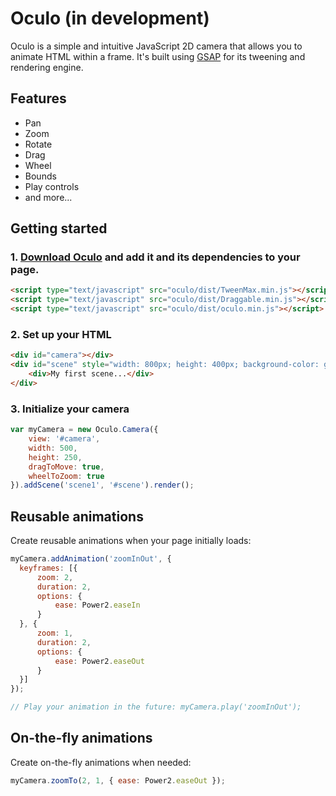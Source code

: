 # Oculo (in development)

Oculo is a simple and intuitive JavaScript 2D camera that allows you to animate HTML within a frame. It's built using [GSAP](https://greensock.com/gsap) for its tweening and rendering engine.

## Features
- Pan
- Zoom
- Rotate
- Drag
- Wheel
- Bounds
- Play controls
- and more...

## Getting started
### 1. [Download Oculo](https://github.com/akucharik/backbone.cameraView/archive/master.zip) and add it and its dependencies to your page.

```html
<script type="text/javascript" src="oculo/dist/TweenMax.min.js"></script>
<script type="text/javascript" src="oculo/dist/Draggable.min.js"></script>
<script type="text/javascript" src="oculo/dist/oculo.min.js"></script>
```

### 2. Set up your HTML

```html
<div id="camera"></div>
<div id="scene" style="width: 800px; height: 400px; background-color: gray;">
    <div>My first scene...</div>
</div>
```

### 3. Initialize your camera

```javascript
var myCamera = new Oculo.Camera({
    view: '#camera',
    width: 500,
    height: 250,
    dragToMove: true,
    wheelToZoom: true
}).addScene('scene1', '#scene').render();
```

## Reusable animations
Create reusable animations when your page initially loads:

```javascript
myCamera.addAnimation('zoomInOut', {
  keyframes: [{ 
      zoom: 2, 
      duration: 2, 
      options: { 
          ease: Power2.easeIn 
      }
  }, {
      zoom: 1,
      duration: 2,
      options: {
          ease: Power2.easeOut
      }
  }]
});

// Play your animation in the future: myCamera.play('zoomInOut');
```
## On-the-fly animations
Create on-the-fly animations when needed:

```javascript
myCamera.zoomTo(2, 1, { ease: Power2.easeOut });
```